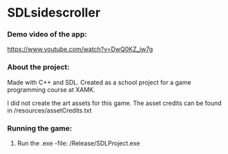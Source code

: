 # SDLsidescroller

### Demo video of the app:

https://www.youtube.com/watch?v=DwQ0KZ_iw7g

### About the project:

Made with C++ and SDL.
Created as a school project for a game programming course at XAMK. 

I did not create the art assets for this game. The asset credits can be found in /resources/assetCredits.txt


### Running the game:

1. Run the .exe -file: /Release/SDLProject.exe
